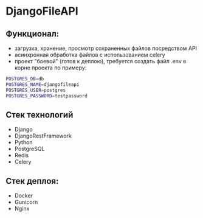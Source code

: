 # DjangoFileAPI

## Функционал:

- загрузка, хранение, просмотр сохраненных файлов посредством API
- асинхронная обработка файлов с использованием celery
- проект "боевой" (готов к деплою), требуется создать файл .env в корне проекта по примеру:
```sh
POSTGRES_DB=db
POSTGRES_NAME=djangofileapi
POSTGRES_USER=postgres
POSTGRES_PASSWORD=testpassword
```

## Стек технологий

- Django
- DjangoRestFramework
- Python
- PostgreSQL
- Redis
- Celery

## Стек деплоя:

- Docker
- Gunicorn
- Nginx
